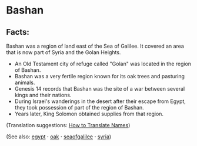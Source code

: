 # Bashan #

## Facts: ##

Bashan was a region of land east of the Sea of Galilee. It covered an area that is now part of Syria and the Golan Heights.

* An Old Testament city of refuge called "Golan" was located in the region of Bashan.
* Bashan was a very fertile region known for its oak trees and pasturing animals. 
* Genesis 14 records that Bashan was the site of a war between several kings and their nations.
* During Israel's wanderings in the desert after their escape from Egypt, they took possession of part of the region of Bashan.
* Years later, King Solomon obtained supplies from that region.

(Translation suggestions: [How to Translate Names](https://git.door43.org/Door43/en-ta-translate-vol1/src/master/content/translate_names.md))

(See also: [egypt](../other/egypt.md) **·** [oak](../other/oak.md) **·** [seaofgalilee](../other/seaofgalilee.md) **·** [syria](../other/syria.md))

